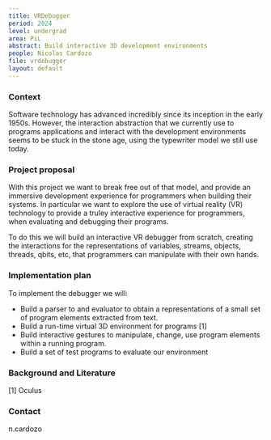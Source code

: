 ```yaml
---
title: VRDebugger
period: 2024
level: undergrad
area: PiL
abstract: Build interactive 3D development environments
people: Nicolas Cardozo
file: vrdebugger
layout: default
---
```


### Context

Software technology has advanced incredibly since its inception in the early 1950s. However, the interaction abstraction that we currently use to programs applications and interact with the development environments seems to be stuck in the stone age, using the typewriter model we still use today. 

### Project proposal

With this project we want to break free out of that model, and provide an immersive development experience for programmers when building their systems. In particular we want to explore the use of virtual reality  (VR) technology to provide a truley interactive experience for programmers, when evaluating and debugging their programs.

To do this we will build an interactive VR debugger from scratch, creating the interactions for the representations of variables, streams, objects, threads, qbits, etc, that programmers can manipulate with their own hands.

### Implementation plan

To implement the debugger we will:
- Build a parser to and evaluator to obtain a representations of a small set of program elements extracted from text.
- Build a run-time virtual 3D environment for programs [1]
- Build interactive gestures to manipulate, change, use program elements within a running program.
- Build a set of test programs to evaluate our environment

### Background and Literature

[1] Oculus

### Contact

n.cardozo
